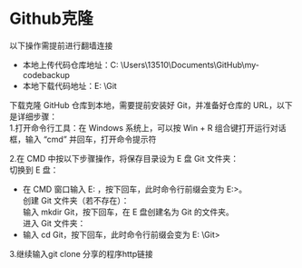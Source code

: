 # Github克隆

以下操作需提前进行翻墙连接  
- 本地上传代码仓库地址：C: \Users\13510\Documents\GitHub\my-codebackup  
- 本地下载代码地址：E: \Git

下载克隆 GitHub 仓库到本地，需要提前安装好 Git，并准备好仓库的 URL，以下是详细步骤：  
1.打开命令行工具：在 Windows 系统上，可以按 Win + R 组合键打开运行对话框，输入 “cmd” 并回车，打开命令提示符

2.在 CMD 中按以下步骤操作，将保存目录设为 E 盘 Git 文件夹：  
切换到 E 盘：  
- 在 CMD 窗口输入 E: ，按下回车，此时命令行前缀会变为 E:\>。  
创建 Git 文件夹（若不存在）：  
输入 mkdir Git，按下回车，在 E 盘创建名为 Git 的文件夹。  
进入 Git 文件夹：  
- 输入 cd Git，按下回车，此时命令行前缀会变为 E: \Git>

3.继续输入git clone 分享的程序http链接

